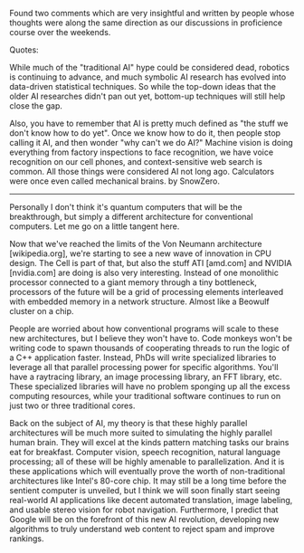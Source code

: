 Found two comments which are very insightful and written by people whose
thoughts were along the same direction as our discussions in proficience course
over the weekends.

Quotes:

While much of the "traditional AI" hype could be considered dead, robotics is
continuing to advance, and much symbolic AI research has evolved into
data-driven statistical techniques. So while the top-down ideas that the older
AI researches didn't pan out yet, bottom-up techniques will still help close the
gap.

Also, you have to remember that AI is pretty much defined as "the stuff we don't
know how to do yet". Once we know how to do it, then people stop calling it AI,
and then wonder "why can't we do AI?" Machine vision is doing everything from
factory inspections to face recognition, we have voice recognition on our cell
phones, and context-sensitive web search is common. All those things were
considered AI not long ago. Calculators were once even called mechanical
brains. by SnowZero.

----

Personally I don't think it's quantum computers that will be the breakthrough,
but simply a different architecture for conventional computers. Let me go on a
little tangent here.

Now that we've reached the limits of the Von Neumann architecture
[wikipedia.org], we're starting to see a new wave of innovation in CPU design.
The Cell is part of that, but also the stuff ATI [amd.com] and NVIDIA
[nvidia.com] are doing is also very interesting. Instead of one monolithic
processor connected to a giant memory through a tiny bottleneck, processors of
the future will be a grid of processing elements interleaved with embedded
memory in a network structure. Almost like a Beowulf cluster on a chip.

People are worried about how conventional programs will scale to these new
architectures, but I believe they won't have to. Code monkeys won't be writing
code to spawn thousands of cooperating threads to run the logic of a C++
application faster. Instead, PhDs will write specialized libraries to leverage
all that parallel processing power for specific algorithms. You'll have a
raytracing library, an image processing library, an FFT library, etc. These
specialized libraries will have no problem sponging up all the excess computing
resources, while your traditional software continues to run on just two or three
traditional cores.



Back on the subject of AI, my theory is that these highly parallel architectures
will be much more suited to simulating the highly parallel human brain. They
will excel at the kinds pattern matching tasks our brains eat for breakfast.
Computer vision, speech recognition, natural language processing; all of these
will be highly amenable to parallelization. And it is these applications which
will eventually prove the worth of non-traditional architectures like Intel's
80-core chip. It may still be a long time before the sentient computer is
unveiled, but I think we will soon finally start seeing real-world AI
applications like decent automated translation, image labeling, and usable
stereo vision for robot navigation. Furthermore, I predict that Google will be
on the forefront of this new AI revolution, developing new algorithms to truly
understand web content to reject spam and improve rankings.